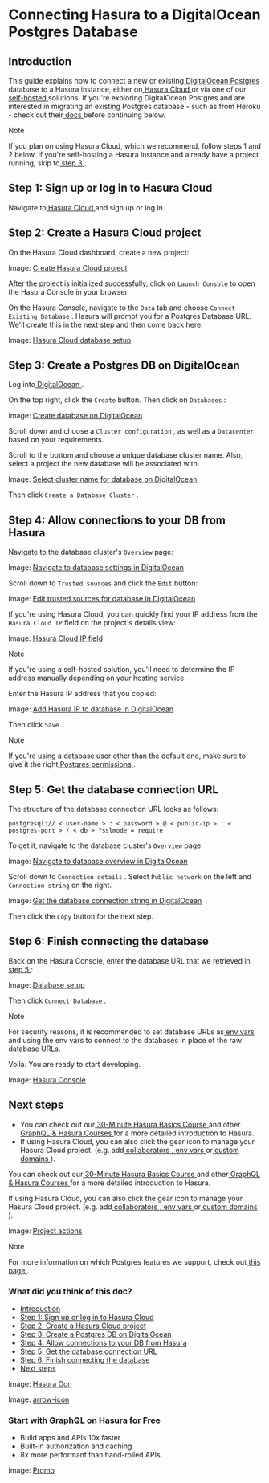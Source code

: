 # Connecting Hasura to a DigitalOcean Postgres Database

## Introduction​

This guide explains how to connect a new or existing[ DigitalOcean Postgres ](https://www.digitalocean.com/products/managed-databases-postgresql)database to a Hasura
instance, either on[ Hasura Cloud ](https://cloud.hasura.io?skip_onboarding=true)or via one of our[ self-hosted ](https://hasura.io/docs/latest/deployment/deployment-guides/index/)solutions. If you're exploring DigitalOcean Postgres and are
interested in migrating an existing Postgres database - such as from Heroku - check out their[ docs ](https://docs.digitalocean.com/products/databases/postgresql/how-to/migrate/)before continuing below.

Note

If you plan on using Hasura Cloud, which we recommend, follow steps 1 and 2 below. If you're self-hosting a Hasura
instance and already have a project running, skip to[ step 3 ](https://hasura.io/docs/latest/databases/postgres/digital-ocean/#create-pg-db-do).

## Step 1: Sign up or log in to Hasura Cloud​

Navigate to[ Hasura Cloud ](https://cloud.hasura.io/signup/?pg=docs&plcmt=body&cta=navigate-to-hasura-cloud&tech=default)and sign up or log in.

## Step 2: Create a Hasura Cloud project​

On the Hasura Cloud dashboard, create a new project:

Image: [ Create Hasura Cloud project ](https://hasura.io/docs/assets/images/create-hasura-cloud-project-3b3f2033182d76a59c7cd12dc90fe02b.png)

After the project is initialized successfully, click on `Launch Console` to open the Hasura Console in your browser.

On the Hasura Console, navigate to the `Data` tab and choose `Connect Existing Database` . Hasura will prompt you for a
Postgres Database URL. We'll create this in the next step and then come back here.

Image: [ Hasura Cloud database setup ](https://hasura.io/docs/assets/images/existing-db-setup-0c5807a4a16836b8789e886baee94d37.png)

## Step 3: Create a Postgres DB on DigitalOcean​

Log into[ DigitalOcean ](https://cloud.digitalocean.com/).

On the top right, click the `Create` button. Then click on `Databases` :

Image: [ Create database on DigitalOcean ](https://hasura.io/docs/assets/images/create-database-2b3f9e18946c84f49a1e28efcbc0b24f.png)

Scroll down and choose a `Cluster configuration` , as well as a `Datacenter` based on your requirements.

Scroll to the bottom and choose a unique database cluster name. Also, select a project the new database will be
associated with.

Image: [ Select cluster name for database on DigitalOcean ](https://hasura.io/docs/assets/images/cluster-name-552af5b78fae57f75e4f3a5161b4fcc5.png)

Then click `Create a Database Cluster` .

## Step 4: Allow connections to your DB from Hasura​

Navigate to the database cluster's `Overview` page:

Image: [ Navigate to database settings in DigitalOcean ](https://hasura.io/docs/assets/images/db-settings-fcea8132a76c43a751c9e5259c521605.png)

Scroll down to `Trusted sources` and click the `Edit` button:

Image: [ Edit trusted sources for database in DigitalOcean ](https://hasura.io/docs/assets/images/edit-trusted-sources-fab05a7814aaf19b2455316188400689.png)

If you're using Hasura Cloud, you can quickly find your IP address from the `Hasura Cloud IP` field on the project's
details view:

Image: [ Hasura Cloud IP field ](https://hasura.io/docs/assets/images/hasura-cloud-ip-86181dcc16cbac471b8a2c5237a23b24.png)

Note

If you're using a self-hosted solution, you'll need to determine the IP address manually depending on your hosting
service.

Enter the Hasura IP address that you copied:

Image: [ Add Hasura IP to database in DigitalOcean ](https://hasura.io/docs/assets/images/add-hasura-ip-565007b44c975f05f844a8e25d916a58.png)

Then click `Save` .

Note

If you're using a database user other than the default one, make sure to give it the right[ Postgres permissions ](https://hasura.io/docs/latest/deployment/postgres-requirements/#managed-pg-permissions).

## Step 5: Get the database connection URL​

The structure of the database connection URL looks as follows:

`postgresql:// < user-name > : < password > @ < public-ip > : < postgres-port > / < db > ?sslmode = require`

To get it, navigate to the database cluster's `Overview` page:

Image: [ Navigate to database overview in DigitalOcean ](https://hasura.io/docs/assets/images/db-overview-072a9dc932eefa96213ffde26144b810.png)

Scroll down to `Connection details` . Select `Public network` on the left and `Connection string` on the right.

Image: [ Get the database connection string in DigitalOcean ](https://hasura.io/docs/assets/images/connection-string-5aa1b08b77b54468e3f94c25fdac4378.png)

Then click the `Copy` button for the next step.

## Step 6: Finish connecting the database​

Back on the Hasura Console, enter the database URL that we retrieved in[ step 5 ](https://hasura.io/docs/latest/databases/postgres/digital-ocean/#get-db-url-do):

Image: [ Database setup ](https://hasura.io/docs/assets/images/DO-complete-ac15c347f676c037c1ccac743208cc48.png)

Then click `Connect Database` .

Note

For security reasons, it is recommended to set database URLs as[ env vars ](https://hasura.io/docs/latest/hasura-cloud/projects/env-vars/#manage-project-env-vars)and using the env vars to connect to the
databases in place of the raw database URLs.

Voilà. You are ready to start developing.

Image: [ Hasura Console ](https://hasura.io/docs/assets/images/hasura-console-5685707ef939a6ca7cc2c5fb6ed7dda8.png)

## Next steps​

- You can check out our[ 30-Minute Hasura Basics Course ](https://hasura.io/learn/graphql/hasura/introduction/)and other[ GraphQL & Hasura Courses ](https://hasura.io/learn/)for a more detailed introduction to Hasura.
- If using Hasura Cloud, you can also click the gear icon to manage your Hasura Cloud project. (e.g. add[ collaborators ](https://hasura.io/docs/latest/hasura-cloud/projects/collaborators/#manage-project-collaborators),[ env vars ](https://hasura.io/docs/latest/hasura-cloud/projects/env-vars/#manage-project-env-vars)or[ custom domains ](https://hasura.io/docs/latest/hasura-cloud/domains/#manage-project-domains)).


You can check out our[ 30-Minute Hasura Basics Course ](https://hasura.io/learn/graphql/hasura/introduction/)and other[ GraphQL & Hasura Courses ](https://hasura.io/learn/)for a more detailed introduction to Hasura.

If using Hasura Cloud, you can also click the gear icon to manage your Hasura Cloud project. (e.g. add[ collaborators ](https://hasura.io/docs/latest/hasura-cloud/projects/collaborators/#manage-project-collaborators),[ env vars ](https://hasura.io/docs/latest/hasura-cloud/projects/env-vars/#manage-project-env-vars)or[ custom domains ](https://hasura.io/docs/latest/hasura-cloud/domains/#manage-project-domains)).

Image: [ Project actions ](https://hasura.io/docs/assets/images/project-manage-5b37a214a39b39b6287136606da021c4.png)

Note

For more information on which Postgres features we support, check out[ this page ](https://hasura.io/docs/latest/databases/feature-support/).

### What did you think of this doc?

- [ Introduction ](https://hasura.io/docs/latest/databases/postgres/digital-ocean/#introduction)
- [ Step 1: Sign up or log in to Hasura Cloud ](https://hasura.io/docs/latest/databases/postgres/digital-ocean/#step-1-sign-up-or-log-in-to-hasura-cloud)
- [ Step 2: Create a Hasura Cloud project ](https://hasura.io/docs/latest/databases/postgres/digital-ocean/#create-hasura-project-do)
- [ Step 3: Create a Postgres DB on DigitalOcean ](https://hasura.io/docs/latest/databases/postgres/digital-ocean/#create-pg-db-do)
- [ Step 4: Allow connections to your DB from Hasura ](https://hasura.io/docs/latest/databases/postgres/digital-ocean/#step-4-allow-connections-to-your-db-from-hasura)
- [ Step 5: Get the database connection URL ](https://hasura.io/docs/latest/databases/postgres/digital-ocean/#get-db-url-do)
- [ Step 6: Finish connecting the database ](https://hasura.io/docs/latest/databases/postgres/digital-ocean/#step-6-finish-connecting-the-database)
- [ Next steps ](https://hasura.io/docs/latest/databases/postgres/digital-ocean/#next-steps)


Image: [ Hasura Con ](https://res.cloudinary.com/dh8fp23nd/image/upload/v1686154570/hasura-con-2023/has-con-light-date_r2a2ud.png)

Image: [ arrow-icon ](https://res.cloudinary.com/dh8fp23nd/image/upload/v1683723549/main-web/chevron-right_ldbi7d.png)

### Start with GraphQL on Hasura for Free

- Build apps and APIs 10x faster
- Built-in authorization and caching
- 8x more performant than hand-rolled APIs


Image: [ Promo ](https://hasura.io/docs/assets/images/hasura-free-ff60e409244e0ea12b5a3045d1a9096b.png)